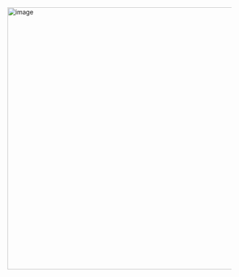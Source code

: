 <img width="1814" height="589" alt="image" src="https://github.com/user-attachments/assets/93a2a016-9690-48b2-b6b9-b42c7da3517a" />
